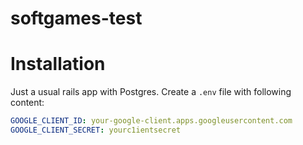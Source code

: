 softgames-test
==============

# Installation

Just a usual rails app with Postgres. Create a `.env` file with following content:
```yaml
GOOGLE_CLIENT_ID: your-google-client.apps.googleusercontent.com
GOOGLE_CLIENT_SECRET: yourc1ientsecret
```
